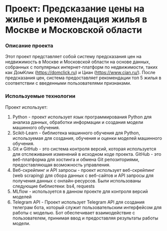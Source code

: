 # Проект: Предсказание цены на жилье и рекомендация жилья в Москве и Московской области
### Описание проекта
Этот проект представляет собой систему предсказания цен на недвижимость в Москве и Московской области на основе данных, собранных с популярных интернет-платформ по недвижимости, таких как ДомКлик (https://domclick.ru) и Циан (https://www.cian.ru/). После предсказания цен, система предоставляет рекомендации топ 5 жилья в соответствии с введенными пользователями признаками.
### Используемые технологии
Проект использует:
1. Python - проект использует язык программирования Python для анализа данных, обработки информации и создания модели машинного обучения.
2. Scikit-Learn - библиотека машинного обучения для Python, используемая для создания, обучения и оценки моделей машинного обучения.
3. Git и GitHub - это система контроля версий, которая используется для отслеживания изменений в исходном коде проекта. GitHub - это веб-платформа для хостинга и обмена Git репозиториями, предоставляющая возможность управления.
4. Веб-скрейпинг и API запросы - проект использует веб-скрейпинг (web scraping) для сбора данных с веб-сайтов и API запросы для получения данных с онлайн-ресурсов. Были использованы следующие библиотеки: bs4, requests
5. MLflow - используется в данном проекте для контроля версий моделей
6. Telegram API - Проект использует Telegram API для создания телеграм бота, который служит пользовательским интерфейсом для работы с моделью. Бот обеспечивает взаимодействие с пользователем, принимая ввод и предоставляя результаты работы модели.

